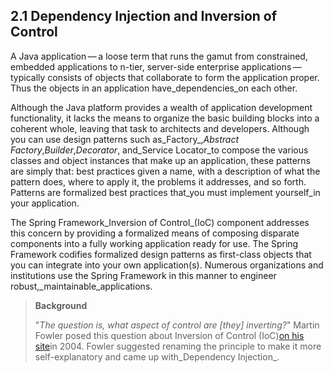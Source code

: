 ## 2.1 Dependency Injection and Inversion of Control

A Java application — a loose term that runs the gamut from constrained, embedded applications to n-tier, server-side enterprise applications — typically consists of objects that collaborate to form the application proper. Thus the objects in an application have_dependencies_on each other.

Although the Java platform provides a wealth of application development functionality, it lacks the means to organize the basic building blocks into a coherent whole, leaving that task to architects and developers. Although you can use design patterns such as_Factory_,_Abstract Factory_,_Builder_,_Decorator_, and_Service Locator_to compose the various classes and object instances that make up an application, these patterns are simply that: best practices given a name, with a description of what the pattern does, where to apply it, the problems it addresses, and so forth. Patterns are formalized best practices that_you must implement yourself_in your application.

The Spring Framework_Inversion of Control_\(IoC\) component addresses this concern by providing a formalized means of composing disparate components into a fully working application ready for use. The Spring Framework codifies formalized design patterns as first-class objects that you can integrate into your own application\(s\). Numerous organizations and institutions use the Spring Framework in this manner to engineer robust,_maintainable_applications.

> **Background**
> 
> "_The question is, what aspect of control are \[they\] inverting?_" Martin Fowler posed this question about Inversion of Control \(IoC\)[on his site](http://martinfowler.com/articles/injection.html)in 2004. Fowler suggested renaming the principle to make it more self-explanatory and came up with_Dependency Injection_.


